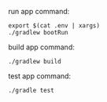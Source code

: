 run app command:
```
export $(cat .env | xargs)
./gradlew bootRun
```

build app command:
```
./gradlew build
```

test app command: 
```
./gradle test
```
